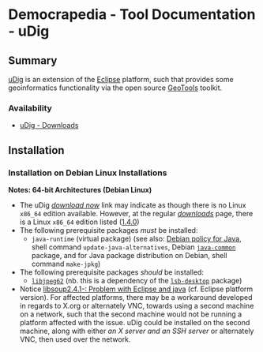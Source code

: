 Democrapedia - Tool Documentation - uDig
========================================

## Summary

[uDig][udig] is an extension of the [Eclipse][eclipse] platform, such
that provides some geoinformatics functionality via the open source
[GeoTools][geotools] toolkit.

### Availability

* [uDig - Downloads][udig-dl]

## Installation

### Installation on Debian Linux Installations

**Notes: 64-bit Architectures (Debian Linux)**

* The uDig _[download now][udig-dl-now]_ link may indicate as though
  there is no Linux `x86_64` edition available. However, at the regular
  _[downloads][udig-dl]_ page, there is a Linux `x86_64` edition
  listed ([1.4.0][udig-linux-x86-64-1.4.0])
* The following prerequisite packages _must_ be installed:
    * `java-runtime` (virtual package) (see also:
      [Debian policy for Java][debian-java-policy], shell command
      `update-java-alternatives`, Debian
      [`java-common`][deb-java-common] package, and
      for Java package distribution on Debian, shell command `make-jpkg`)
* The following prerequisite packages _should_ be installed:
    * [`libjpeg62`][deb-libjpeg62] (nb. this is a dependency of the
      [`lsb-desktop`][deb-lsb-desktop] package)
* Notice [libsoup2.4.1-: Problem with Eclipse and java][soup-eclipse-bug]
 (cf. Eclipse platform version). For affected platforms, there may be
 a workaround developed in regards to X.org or alternately VNC,
 towards using a second machine on a network, such that the second
 machine would not be running a platform affected with the issue. uDig
 could be installed on the second machine, along with either _an X
 server and an SSH server_ or alternately VNC, then used over the
 network.

[udig]: http://udig.refractions.net/
[geotools]: http://geotools.org/
[eclipse]: http://www.eclipse.org/
[udig-dl-now]: http://udig.refractions.net/download/latest.php
[udig-dl]: http://udig.refractions.net/download/
[udig-linux-x86-64-1.4.0]: http://udig.refractions.net/files/downloads/udig-1.4.0.linux.gtk.x86_64.zip
[java-policy]: http://www.debian.org/doc/packaging-manuals/java-policy/
[debian-java-policy]: http://www.debian.org/doc/packaging-manuals/java-policy/
[deb-java-common]: http://packages.debian.org/java-common
[deb-libjpeg62]: http://packages.debian.org/libjpeg62
[deb-lsb-desktop]: http://packages.debian.org/lsb-desktop
[soup-eclipse-bug]: http://bugs.debian.org/cgi-bin/bugreport.cgi?bug=705420
